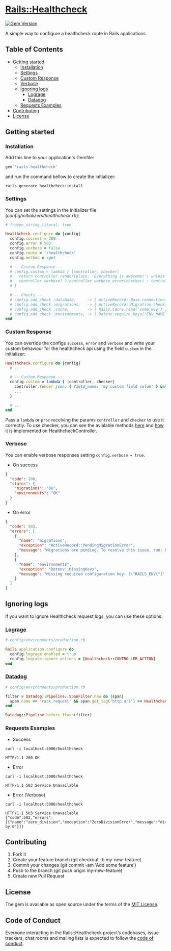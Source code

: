 # [Rails::Healthcheck][gem_page]

[![Gem Version][gem_version_image]][gem_version_page]

A simple way to configure a healthcheck route in Rails applications

## Table of Contents

- [Getting started](#getting-started)
  - [Installation](#installation)
  - [Settings](#settings)
  - [Custom Response](#custom-response)
  - [Verbose](#verbose)
  - [Ignoring logs](#ignoring-logs)
    - [Lograge](#lograge)
    - [Datadog](#datadog)
  - [Requests Examples](#requests-examples)
- [Contributing](#contributing)
- [License](#license)

## Getting started

### Installation

Add this line to your application's Gemfile:

```ruby
gem 'rails-healthcheck'
```

and run the command bellow to create the initializer:

```
rails generate healthcheck:install
```

### Settings

You can set the settings in the initializer file (_config/initializers/healthcheck.rb_):

```ruby
# frozen_string_literal: true

Healthcheck.configure do |config|
  config.success = 200
  config.error = 503
  config.verbose = false
  config.route = '/healthcheck'
  config.method = :get

  # -- Custom Response --
  # config.custom = lambda { |controller, checker|
  #   return controller.render(plain: 'Everything is awesome!') unless checker.errored?
  #   controller.verbose? ? controller.verbose_error(checker) : controller.head_error
  # }

  # -- Checks --
  # config.add_check :database,     -> { ActiveRecord::Base.connection.execute('select 1') }
  # config.add_check :migrations,   -> { ActiveRecord::Migration.check_pending! }
  # config.add_check :cache,        -> { Rails.cache.read('some_key') }
  # config.add_check :environments, -> { Dotenv.require_keys('ENV_NAME', 'ANOTHER_ENV') }
end
```

### Custom Response

You can override the configs `success`, `error` and `verbose` and write your custom behaviour for the healthcheck api using the field `custom` in the initializer:

```ruby
Healthcheck.configure do |config|
  # ...

  # -- Custom Response --
  config.custom = lambda { |controller, checker|
    controller.render json: { field_name: 'my custom field value' } unless checker.errored?
    ...
  }

  # ...
end
```

Pass a `lambda` or `proc` receiving the params `controller` and `checker` to use it correctly. To use checker, you can see the avialable methods [here][checker_url] and [how][healthcheck_controller_url] it is implemented on HealthcheckController.

### Verbose

You can enable verbose responses setting `config.verbose = true`.

- On success

```json
{
  "code": 200,
  "status": {
    "migrations": "OK",
    "environments": "OK"
  }
}
```

- On error

```json
{
  "code": 503,
  "errors": [
    {
      "name": "migrations",
      "exception": "ActiveRecord::PendingMigrationError",
      "message": "Migrations are pending. To resolve this issue, run: bin/rails db:migrate RAILS_ENV=production"
    },
    {
      "name": "environments",
      "exception": "Dotenv::MissingKeys",
      "message": "Missing required configuration key: [\"RAILS_ENV\"]"
    }
  ]
}
```

## Ignoring logs

If you want to ignore Healthcheck request logs, you can use these options:

### [Lograge](https://github.com/roidrage/lograge)

```ruby
# config/environments/production.rb

Rails.application.configure do
  config.lograge.enabled = true
  config.lograge.ignore_actions = [Healthcheck::CONTROLLER_ACTION]
end
```

### [Datadog](https://github.com/roidrage/lograge)

```ruby
# config/environments/production.rb

filter = Datadog::Pipeline::SpanFilter.new do |span|
  span.name == 'rack.request' && span.get_tag('http.url') == Healthcheck.configuration.route
end

Datadog::Pipeline.before_flush(filter)
```

### Requests Examples

- Success

```shell
curl -i localhost:3000/healthcheck

HTTP/1.1 200 OK
```

- Error

```shell
curl -i localhost:3000/healthcheck

HTTP/1.1 503 Service Unavailable
```

- Error (Verbose)

```shell
curl -i localhost:3000/healthcheck

HTTP/1.1 503 Service Unavailable
{"code":503,"errors":[{"name":"zero_division","exception":"ZeroDivisionError","message":"divided by 0"}]}
```

## Contributing

1. Fork it
2. Create your feature branch (git checkout -b my-new-feature)
3. Commit your changes (git commit -am 'Add some feature')
4. Push to the branch (git push origin my-new-feature)
5. Create new Pull Request

## License

The gem is available as open source under the terms of the [MIT License][mit_license_page].

## Code of Conduct

Everyone interacting in the Rails::Healthcheck project’s codebases, issue trackers, chat rooms and mailing lists is expected to follow the [code of conduct][code_of_conduct_page].

[gem_page]: https://github.com/linqueta/rails-healthcheck
[code_of_conduct_page]: https://github.com/linqueta/rails-healthcheck/blob/master/CODE_OF_CONDUCT.md
[mit_license_page]: https://opensource.org/licenses/MIT
[contributor_convenant_page]: http://contributor-covenant.org
[gem_version_image]: https://badge.fury.io/rb/rails-healthcheck.svg
[gem_version_page]: https://badge.fury.io/rb/rails-healthcheck
[checker_url]: https://github.com/linqueta/rails-healthcheck/blob/master/lib/healthcheck/checker.rb
[healthcheck_controller_url]: https://github.com/linqueta/rails-healthcheck/blob/master/app/controllers/healthcheck/healthchecks_controller.rb
